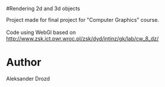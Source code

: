 #Rendering 2d and 3d objects

Project made for final project for "Computer Graphics" course. <br><br>
Code using WebGl based on 
http://www.zsk.ict.pwr.wroc.pl/zsk/dyd/intinz/gk/lab/cw_8_dz/
# Author
Aleksander Drozd
